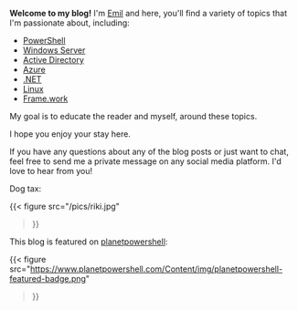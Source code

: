 
**Welcome to my blog!** I'm [Emil](https://ehmiiz.se/about) and here, you'll find a variety of topics that I'm passionate about, including:

- [PowerShell](https://jsnover.com/Docs/MonadManifesto.pdf)
- [Windows Server](https://petri.com/category/windows-server)
- [Active Directory](https://joeware.net/)
- [Azure](https://learn.microsoft.com/en-us/azure/active-directory/hybrid/)
- [.NET](https://www.hanselman.com/)
- [Linux](https://pop.system76.com/)
- [Frame.work](https://frame.work/about)

My goal is to educate the reader and myself, around these topics.

I hope you enjoy your stay here.

If you have any questions about any of the blog posts or just want to chat, feel free to send me a private message on any social media platform. I'd love to hear from you!

Dog tax:

{{< figure
  src="/pics/riki.jpg"
>}}

This blog is featured on [planetpowershell](https://planetpowershell.com):

{{< figure
  src="https://www.planetpowershell.com/Content/img/planetpowershell-featured-badge.png"
>}}